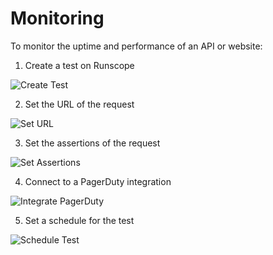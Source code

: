 # Monitoring

To monitor the uptime and performance of an API or website:

1) Create a test on Runscope

![Create Test](/images/create-test.png)

2) Set the URL of the request

![Set URL](/images/set-url.png)

3) Set the assertions of the request

![Set Assertions](/images/set-assertions.png)

4) Connect to a PagerDuty integration

![Integrate PagerDuty](/images/integrate-pagerduty.png)

5) Set a schedule for the test

![Schedule Test](/images/schedule-test.png)
